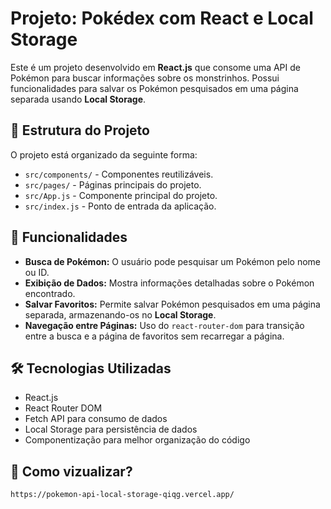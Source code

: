 # Projeto: Pokédex com React e Local Storage

Este é um projeto desenvolvido em **React.js** que consome uma API de Pokémon para buscar informações sobre os monstrinhos. Possui funcionalidades para salvar os Pokémon pesquisados em uma página separada usando **Local Storage**.

## 📂 Estrutura do Projeto

O projeto está organizado da seguinte forma:

- `src/components/` - Componentes reutilizáveis.
- `src/pages/` - Páginas principais do projeto.
- `src/App.js` - Componente principal do projeto.
- `src/index.js` - Ponto de entrada da aplicação.

## 📌 Funcionalidades

- **Busca de Pokémon:** O usuário pode pesquisar um Pokémon pelo nome ou ID.
- **Exibição de Dados:** Mostra informações detalhadas sobre o Pokémon encontrado.
- **Salvar Favoritos:** Permite salvar Pokémon pesquisados em uma página separada, armazenando-os no **Local Storage**.
- **Navegação entre Páginas:** Uso do `react-router-dom` para transição entre a busca e a página de favoritos sem recarregar a página.

## 🛠️ Tecnologias Utilizadas

- React.js
- React Router DOM
- Fetch API para consumo de dados
- Local Storage para persistência de dados
- Componentização para melhor organização do código



## 🚀 Como vizualizar?
```bash
https://pokemon-api-local-storage-qiqg.vercel.app/

